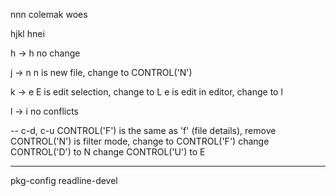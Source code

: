 nnn colemak woes

hjkl
hnei

h -> h
no change

j -> n
n is new file, change to CONTROL('N')

k -> e
E is edit selection, change to L
e is edit in editor, change to l

l -> i
no conflicts

-- c-d, c-u
CONTROL('F') is the same as 'f' (file details), remove
CONTROL('N') is filter mode, change to CONTROL('F')
change CONTROL('D') to N
change CONTROL('U') to E




---
pkg-config readline-devel

